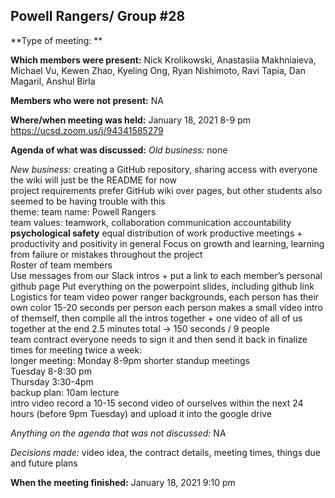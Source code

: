 ## Powell Rangers/ Group #28


**Type of meeting: **

**Which members were present:** Nick Krolikowski, Anastasiia Makhniaieva, Michael Vu, Kewen Zhao, Kyeling Ong, Ryan Nishimoto, Ravi Tapia, Dan Magaril, Anshul Birla

**Members who were not present:** NA

**Where/when meeting was held:** January 18, 2021 8-9 pm
https://ucsd.zoom.us/j/94341585279

**Agenda of what was discussed:**
*Old business:* none

*New business:* 
creating a GitHub repository, sharing access with everyone <br>
the wiki will just be the README for now <br>
project requirements prefer GitHub wiki over pages, but other students also seemed to be having trouble with this <br>
theme:
team name: Powell Rangers <br>
team values:
teamwork, collaboration
communication
accountability
**psychological safety**
equal distribution of work
productive meetings + productivity and positivity in general
Focus on growth and learning, learning from failure or mistakes throughout the project <br>
Roster of team members <br>
Use messages from our Slack intros + put a link to each member’s personal github page
Put everything on the powerpoint slides, including github link <br>
Logistics for team video
power ranger backgrounds, each person has their own color
15-20 seconds per person
each person makes a small video intro of themself, then compile all the intros together + one video of all of us together at the end
2.5 minutes total -> 150 seconds / 9 people <br>
team contract
everyone needs to sign it and then send it back in
finalize times for meeting twice a week: <br>
longer meeting: Monday 8-9pm
shorter standup meetings <br>
Tuesday 8-8:30 pm <br>
Thursday 3:30-4pm  <br>
backup plan: 10am lecture  <br>
intro video
record a 10-15 second video of ourselves within the next 24 hours (before 9pm Tuesday) and upload it into the google drive

*Anything on the agenda that was not discussed:* NA

*Decisions made:* video idea, the contract details, meeting times, things due and future plans


**When the meeting finished:** January 18, 2021 9:10 pm




